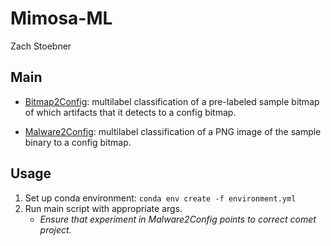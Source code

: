 # Mimosa-ML
Zach Stoebner

## Main
- [Bitmap2Config](/Bitmap2Config.py): multilabel classification of a pre-labeled sample bitmap of which artifacts that it detects to a config bitmap. 

- [Malware2Config](/Malware2Config.py): multilabel classification of a PNG image of the sample binary to a config bitmap. 

## Usage
1. Set up conda environment: `conda env create -f environment.yml`
2. Run main script with appropriate args. 
	- *Ensure that experiment in Malware2Config points to correct comet project.*

